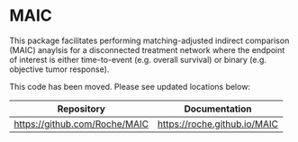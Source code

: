 # MAIC

This package facilitates performing matching-adjusted indirect comparison (MAIC) anaylsis for a disconnected treatment network where the endpoint of interest is either time-to-event (e.g. overall survival) or binary (e.g. objective tumor response).

This code has been moved. Please see updated locations below:

| Repository | Documentation |
|---|---|
| https://github.com/Roche/MAIC | https://roche.github.io/MAIC |